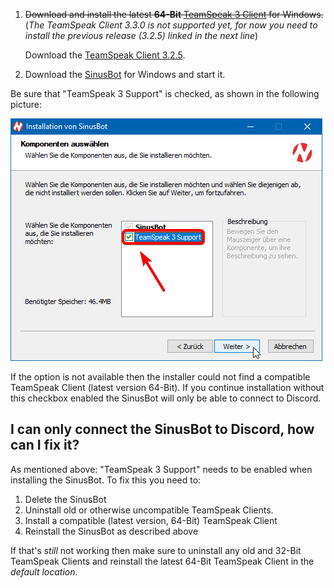1. ~~Download and install the latest **64-Bit** [TeamSpeak 3 Client](https://teamspeak.com/en/downloads/) for Windows.~~
    (*The TeamSpeak Client 3.3.0 is not supported yet, for now you need to install the previous release (3.2.5) linked in the next line*)

    Download the [TeamSpeak Client 3.2.5](https://files.teamspeak-services.com/releases/client/3.2.5/TeamSpeak3-Client-win64-3.2.5.exe).

2. Download the [SinusBot](https://www.sinusbot.com/#download) for Windows and start it.

Be sure that "TeamSpeak 3 Support" is checked, as shown in the following picture:

![Windows Installer Screenshot](windows_installer.png)

If the option is not available then the installer could not find a compatible TeamSpeak Client (latest version 64-Bit).
If you continue installation without this checkbox enabled the SinusBot will only be able to connect to Discord.

## I can only connect the SinusBot to Discord, how can I fix it?

As mentioned above: "TeamSpeak 3 Support" needs to be enabled when installing the SinusBot. To fix this you need to:

1. Delete the SinusBot
2. Uninstall old or otherwise uncompatible TeamSpeak Clients.
3. Install a compatible (latest version, 64-Bit) TeamSpeak Client
4. Reinstall the SinusBot as described above

If that's *still* not working then make sure to uninstall any old and 32-Bit TeamSpeak Clients and reinstall the latest 64-Bit TeamSpeak Client in the *default location*.
